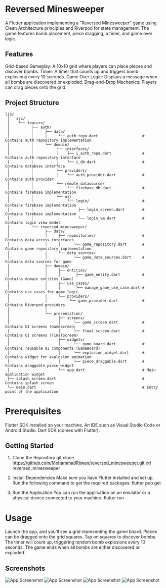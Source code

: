 # Reversed Minesweeper
A Flutter application implementing a "Reversed Minesweeper" game using Clean Architecture principles and Riverpod for state management. The game features bomb placement, piece dragging, a timer, and game over logic.

## Features
Grid-based Gameplay: A 10x10 grid where players can place pieces and discover bombs.
Timer: A timer that counts up and triggers bomb explosions every 10 seconds.
Game Over Logic: Displays a message when all bombs are discovered or exploded.
Drag-and-Drop Mechanics: Players can drag pieces onto the grid.

## Project Structure

    lib/
     │   src/
     │    └── feature/
     │          ├── auth/
     │          │     ├── data/
     │          │     │     └── auth_repo.dart                    # Contains auth repository implementation
     │          │     └── domain/                    
     │          │          └── interfaces/ 
     │          │          │    ├── i_auth_repo.dart              # Contains auth repository interface
     │          │          │    └── i_db.dart                     # Contains database interface
     │          │          └── providers/ 
     │          │          │    └── auth_provider.dart            # Contains auth provider
     │          │          └── remote_datasource/ 
     │          │               └── firebase_db.dart              # Contains firebase implementation
     │          │          └── ui/ 
     │          │               └── login/                        # Contains firebase implementation
     │          │                    ├── login_screen.dart        # Contains firebase implementation
     │          │                    └── login_vm.dart            # Contains login view model
     │          └── reversed_minesweeper/
     │                ├── data/
     │                │     ├── repositories/                     # Contains data access interfaces
     │                │     │      └── game_repository.dart       # Contains game repository implementation    
     │                │     └── data_sources/
     │                │            └── game_data_sources.dart     # Contains data sources for game
     │                ├── domain/
     │                │     ├── entities/       
     │                │     │       ├── game_entity.dart          # Contains domain entities (Game)
     │                │     ├── use_cases/            
     │                │     │       └── manage_game_use_case.dart # Contains use cases for game logic
     │                │     └── providers/            
     │                │          └── game_provider.dart           # Contains Riverpod providers
     │                │
     │                └── presentation/
     │                      ├── screens/  
     │                      │      └── game_screen.dart           # Contains UI screens (GameScreen)
     │                      │      └── final screen.dart          # Contains UI screens (FinalScreen)
     │                      ├── widgets/ 
     │                      │      └── game_board.dart            # Contains reusable UI components (GameBoard)
     │                      │      └── explosion_widget.dart      # Contains widget for explosion animation
     │                      │      └── piece_draggable.dart       # Contains draggable piece widget
     │                      └── app.dart                          # Main application widget
     ├── splash_screen.dart                                       # Contains splash screen
     └── main.dart                                                # Entry point of the application

# Prerequisites
Flutter SDK installed on your machine.
An IDE such as Visual Studio Code or Android Studio.
Dart SDK (comes with Flutter).

## Getting Started
1. Clone the Repository
      git clone https://github.com/MohammadRijwan/reversed_minesweeper.git
      cd reversed_minesweeper

2. Install Dependencies
      Make sure you have Flutter installed and set up. Run the following command to get the required packages:
      flutter pub get

3. Run the Application
      You can run the application on an emulator or a physical device connected to your machine.
      flutter run

# Usage
Launch the app, and you'll see a grid representing the game board.
Pieces can be dragged onto the grid squares.
Tap on squares to discover bombs.
The timer will count up, triggering random bomb explosions every 10 seconds.
The game ends when all bombs are either discovered or exploded.

## Screenshots

![App Screenshot](https://github.com/MohammadRijwan/reversed_minesweeper/blob/master/assets/screenshot/1.png)
![App Screenshot](https://github.com/MohammadRijwan/reversed_minesweeper/blob/master/assets/screenshot/2.jpg)
![App Screenshot](https://github.com/MohammadRijwan/reversed_minesweeper/blob/master/assets/screenshot/3.jpg)
![App Screenshot](https://github.com/MohammadRijwan/reversed_minesweeper/blob/master/assets/screenshot/4.jpg)
